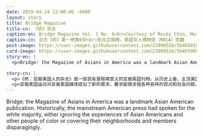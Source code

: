 ```yaml
---
date: 2019-04-24 12:00:00 -0400
layout: story
title: Bridge Magazine
title-cn: 《桥》杂志
caption-en: Bridge Magazine Vol. 1 No. 6<br>Courtesy of Rocky Chin, Museum of Chinese in America (MOCA) Collection
caption-cn: 杂志《桥》第一卷第6号<br>陈兆文捐赠，美国华人博物馆（MOCA）馆藏
post-image: https://user-images.githubusercontent.com/23090526/56465010-71c4b480-63c3-11e9-8d9c-c0645f127de4.jpg
card-image: https://user-images.githubusercontent.com/23090526/56465009-70938780-63c3-11e9-8894-22e83e1bc17c.jpg
story-en: |
  <p>Bridge: the Magazine of Asians in America was a landmark Asian American publication. Historically, the mainstream American press had spoken for the white majority, either ignoring the experiences of Asian Americans and other people of color or covering their neighborhoods and members disparagingly. On the other hand, the ethnically Asian press were often propagandistic and touted the accomplishments of singular ethnic groups rather than drawing from unified experiences and issues across ethnic lines. Bridge was born from the Asian American Movement’s need for an alternative Asian American press that could speak to a diverse array of perspectives and social issues and mobilize its readers. Its name expressed its mission to not only bridge Asian America with white America, but to bridge experiences between Asian American groups. The Basement Workshop published its first issue of Bridge in 1971 and would continually evolve the publication’s initial focus towards China and overseas Chinese to its iconic blend of Asian American national political issues, criticism, art, poetry, and fiction. In 1979, Bridge ceased its affiliation with Basement Workshop and ultimately ended in 1985. Bridge would prove to be one of only three Asian American publications of the era with far-reaching readership, influence, and staying power.</p>

story-cn: |
  <p>《桥：亚裔美国人的杂志》是一部具有里程碑意义的亚裔美国刊物。从历史上看，主流美国媒体一直为作为大多数的白人发声，他们无视亚裔美国人和其他有色人种的经历，或者以轻蔑的论调报道他们的社区和成员。另一方面，亚裔各族新闻界经常宣传和吹捧单一民族的成就，而不是提取跨族界的共同经验和问题来报道。</p>
  <p>亚裔美国运动对亚裔美国媒体提出了新的需求，要求能够涉猎各种各样的观点和社会问题，并能够调动它的读者。在这样的要求下，《桥》杂志诞生了。它的名字表达了他的使命不仅是将亚裔美国人和美国白人联系起来，而且要在亚裔美国各群体之间分享经验。地下室工作坊于1971年出版了《桥》杂志第一期 ，并继续将该刊物的创办初衷延伸到中国和海外华人，发展它将亚裔美国人的国家政治问题、批评、艺术、诗歌和小说相混合的标志性特色。在1979年，《桥》杂志停止了与地下室工作坊的合作，最终于1985年停刊。《桥》被证明是那个年代仅有的三份具有广泛读者、影响力和持久力的亚裔美国出版物之一。</p>
---
```


Bridge: the Magazine of Asians in America was a landmark Asian American publication. Historically, the mainstream American press had spoken for the white majority, either ignoring the experiences of Asian Americans and other people of color or covering their neighborhoods and members disparagingly.
